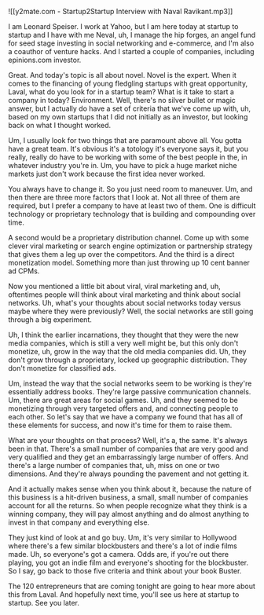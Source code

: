 ![[y2mate.com - Startup2Startup Interview with Naval Ravikant.mp3]]


I am Leonard Speiser. I work at Yahoo, but I am here today at startup to startup and I have with me Neval, uh, I manage the hip forges, an angel fund for seed stage investing in social networking and e-commerce, and I'm also a coauthor of venture hacks. And I started a couple of companies, including epinions.com investor.

Great. And today's topic is all about novel. Novel is the expert. When it comes to the financing of young fledgling startups with great opportunity, Laval, what do you look for in a startup team? What is it take to start a company in today? Environment. Well, there's no silver bullet or magic answer, but I actually do have a set of criteria that we've come up with, uh, based on my own startups that I did not initially as an investor, but looking back on what I thought worked.

Um, I usually look for two things that are paramount above all. You gotta have a great team. It's obvious it's a totology it's everyone says it, but you really, really do have to be working with some of the best people in the, in whatever industry you're in. Um, you have to pick a huge market niche markets just don't work because the first idea never worked.

You always have to change it. So you just need room to maneuver. Um, and then there are three more factors that I look at. Not all three of them are required, but I prefer a company to have at least two of them. One is difficult technology or proprietary technology that is building and compounding over time.

A second would be a proprietary distribution channel. Come up with some clever viral marketing or search engine optimization or partnership strategy that gives them a leg up over the competitors. And the third is a direct monetization model. Something more than just throwing up 10 cent banner ad CPMs.

Now you mentioned a little bit about viral, viral marketing and, uh, oftentimes people will think about viral marketing and think about social networks. Uh, what's your thoughts about social networks today versus maybe where they were previously? Well, the social networks are still going through a big experiment.

Uh, I think the earlier incarnations, they thought that they were the new media companies, which is still a very well might be, but this only don't monetize, uh, grow in the way that the old media companies did. Uh, they don't grow through a proprietary, locked up geographic distribution. They don't monetize for classified ads.

Um, instead the way that the social networks seem to be working is they're essentially address books. They're large passive communication channels. Um, there are great areas for social games. Uh, and they seemed to be monetizing through very targeted offers and, and connecting people to each other. So let's say that we have a company we found that has all of these elements for success, and now it's time for them to raise them.

What are your thoughts on that process? Well, it's a, the same. It's always been in that. There's a small number of companies that are very good and very qualified and they get an embarrassingly large number of offers. And there's a large number of companies that, uh, miss on one or two dimensions. And they're always pounding the pavement and not getting it.

And it actually makes sense when you think about it, because the nature of this business is a hit-driven business, a small, small number of companies account for all the returns. So when people recognize what they think is a winning company, they will pay almost anything and do almost anything to invest in that company and everything else.

They just kind of look at and go buy. Um, it's very similar to Hollywood where there's a few similar blockbusters and there's a lot of indie films made. Uh, so everyone's got a camera. Odds are, if you're out there playing, you got an indie film and everyone's shooting for the blockbuster. So I say, go back to those five criteria and think about your book Buster.

The 120 entrepreneurs that are coming tonight are going to hear more about this from Laval. And hopefully next time, you'll see us here at startup to startup. See you later.